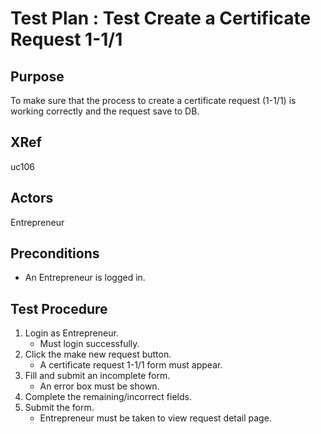 Test Plan : Test Create a Certificate Request 1-1/1
===================================================

## Purpose

To make sure that the process to create a certificate request (1-1/1) is working correctly and the request save to DB.

## XRef

uc106

## Actors

Entrepreneur

## Preconditions

* An Entrepreneur is logged in.

## Test Procedure

1. Login as Entrepreneur.
	* Must login successfully.
2. Click the make new request button.
	* A certificate request 1-1/1 form must appear.
3. Fill and submit an incomplete form.
	* An error box must be shown.
4. Complete the remaining/incorrect fields.
5. Submit the form.
	* Entrepreneur must be taken to view request detail page.
